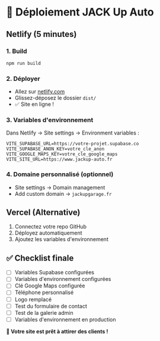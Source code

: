 # 🚀 Déploiement JACK Up Auto

## Netlify (5 minutes)

### 1. Build
```bash
npm run build
```

### 2. Déployer
- Allez sur [netlify.com](https://netlify.com)
- Glissez-déposez le dossier `dist/`
- ✅ Site en ligne !

### 3. Variables d'environnement
Dans Netlify → Site settings → Environment variables :
```
VITE_SUPABASE_URL=https://votre-projet.supabase.co
VITE_SUPABASE_ANON_KEY=votre_cle_anon
VITE_GOOGLE_MAPS_KEY=votre_cle_google_maps
VITE_SITE_URL=https://www.jackup-auto.fr
```

### 4. Domaine personnalisé (optionnel)
- Site settings → Domain management
- Add custom domain → `jackupgarage.fr`

## Vercel (Alternative)

1. Connectez votre repo GitHub
2. Déployez automatiquement
3. Ajoutez les variables d'environnement

## ✅ Checklist finale

- [ ] Variables Supabase configurées
- [ ] Variables d'environnement configurées
- [ ] Clé Google Maps configurée
- [ ] Téléphone personnalisé
- [ ] Logo remplacé
- [ ] Test du formulaire de contact
- [ ] Test de la galerie admin
- [ ] Variables d'environnement en production

**🎉 Votre site est prêt à attirer des clients !**